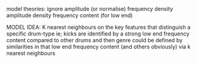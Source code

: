 model theories:
    ignore amplitude (or normalise)
    frequency density
    amplitude density
    frequency content (for low end)


MODEL IDEA:
K nearest neighbours on the key features that distinguish a specific drum-type ie;
kicks are identified by a strong low end frequency content compared to other drums
and then genre could be defined by similarities in that low end frequency content (and others obviously) via k nearest neighbours